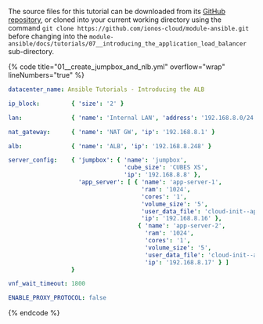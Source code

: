 The source files for this tutorial can be downloaded from its [GitHub repository](https://github.com/ionos-cloud/module-ansible/tree/master/docs/), or cloned into your current working directory using the command `git clone https://github.com/ionos-cloud/module-ansible.git` before changing into the `module-ansible/docs/tutorials/07__introducing_the_application_load_balancer` sub-directory.

{% code title="01__create_jumpbox_and_nlb.yml" overflow="wrap" lineNumbers="true" %}
```yml
datacenter_name: Ansible Tutorials - Introducing the ALB

ip_block:         { 'size': '2' }

lan:              { 'name': 'Internal LAN', 'address': '192.168.8.0/24',  'gw_ip': '192.168.8.1' }

nat_gateway:      { 'name': 'NAT GW', 'ip': '192.168.8.1' }

alb:              { 'name': 'ALB', 'ip': '192.168.8.248' }

server_config:    { 'jumpbox': { 'name': 'jumpbox',
                                 'cube_size': 'CUBES XS',
                                 'ip': '192.168.8.8' },
                    'app_server': [ { 'name': 'app-server-1',
                                      'ram': '1024',
                                      'cores': '1',
                                      'volume_size': '5',
                                      'user_data_file': 'cloud-init--app-servers.txt',
                                      'ip': '192.168.8.16' },
                                     { 'name': 'app-server-2',
                                       'ram': '1024',
                                       'cores': '1',
                                       'volume_size': '5',
                                       'user_data_file': 'cloud-init--app-servers.txt',
                                       'ip': '192.168.8.17' } ] 
                  }

vnf_wait_timeout: 1800

ENABLE_PROXY_PROTOCOL: false

```
{% endcode %}